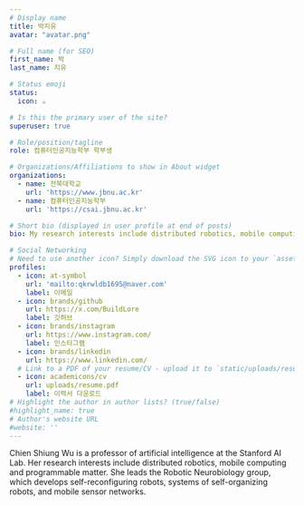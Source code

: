 ```yaml
---
# Display name
title: 박지유
avatar: "avatar.png"  

# Full name (for SEO)
first_name: 박
last_name: 지유

# Status emoji
status:
  icon: ☕️

# Is this the primary user of the site?
superuser: true

# Role/position/tagline
role: 컴퓨터인공지능학부 학부생

# Organizations/Affiliations to show in About widget
organizations:
  - name: 전북대학교
    url: 'https://www.jbnu.ac.kr'
  - name: 컴퓨터인공지능학부
    url: 'https://csai.jbnu.ac.kr'

# Short bio (displayed in user profile at end of posts)
bio: My research interests include distributed robotics, mobile computing and programmable matter.

# Social Networking
# Need to use another icon? Simply download the SVG icon to your `assets/media/icons/` folder.
profiles:
  - icon: at-symbol
    url: 'mailto:qkrwldb1695@naver.com'
    label: 이메일
  - icon: brands/github
    url: https://x.com/BuildLore
    label: 깃허브
  - icon: brands/instagram
    url: https://www.instagram.com/
    label: 인스타그램
  - icon: brands/linkedin
    url: https://www.linkedin.com/
  # Link to a PDF of your resume/CV - upload it to `static/uploads/resume.pdf`
  - icon: academicons/cv
    url: uploads/resume.pdf
    label: 이력서 다운로드
# Highlight the author in author lists? (true/false)
#highlight_name: true
# Author's website URL
#website: ''
---
```


Chien Shiung Wu is a professor of artificial intelligence at the Stanford AI Lab. Her research interests include
distributed robotics, mobile computing and programmable matter. She leads the Robotic Neurobiology group, which develops
self-reconfiguring robots, systems of self-organizing robots, and mobile sensor networks.
